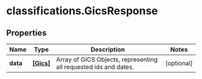 # classifications.GicsResponse

## Properties

Name | Type | Description | Notes
------------ | ------------- | ------------- | -------------
**data** | [**[Gics]**](Gics.md) | Array of GICS Objects, representing all requested ids and dates.  | [optional] 


